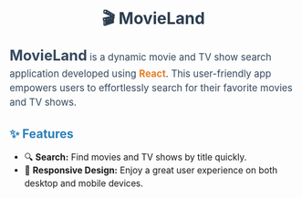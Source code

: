 <h1 style="text-align: center; color: #2c3e50;">🎬 MovieLand</h1>

<p style="font-size: 1.2em; line-height: 1.5; color: #34495e;">
    <strong style="font-size: 1.5em;">MovieLand</strong> is a dynamic movie and TV show search application 
    developed using <strong style="color: #e67e22;">React</strong>. This user-friendly app empowers users 
    to effortlessly search for their favorite movies and TV shows.
</p>

<h2 style="color: #2980b9;">✨ Features</h2>
<ul style="font-size: 1.1em; line-height: 1.5;">
    <li>🔍 <strong>Search:</strong> Find movies and TV shows by title quickly.</li>
    <li>📱 <strong>Responsive Design:</strong> Enjoy a great user experience on both desktop and mobile devices.</li>
</ul>
